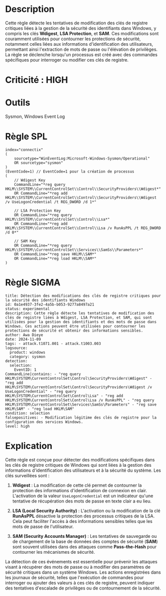 # Description

Cette règle détecte les tentatives de modification des clés de registre critiques liées à la gestion de la sécurité des identifiants dans Windows, y compris les clés **Wdigest**, **LSA Protection**, et **SAM**. Ces modifications sont couramment utilisées pour contourner les protections de sécurité, notamment celles liées aux informations d'identification des utilisateurs, permettant ainsi l'extraction de mots de passe ou l'élévation de privilèges. La règle se déclenche lorsqu'un processus est créé avec des commandes spécifiques pour interroger ou modifier ces clés de registre.

# Criticité : **HIGH**

# Outils
Sysmon, Windows Event Log

# Règle SPL
```spl
index="connectix" 
(
    sourcetype="WinEventLog:Microsoft-Windows-Sysmon/Operational" 
    OR sourcetype="sysmon"
) 
(EventCode=1) // EventCode=1 pour la création de processus
(
    // Wdigest Key
    CommandLine="*reg query HKLM\\SYSTEM\\CurrentControlSet\\Control\\SecurityProviders\\Wdigest*" 
    OR CommandLine="*reg add HKLM\\SYSTEM\\CurrentControlSet\\Control\\SecurityProviders\\Wdigest /v UseLogonCredential /t REG_DWORD /d 1*"
    
    // LSA Protection Key
    OR CommandLine="*reg query HKLM\\SYSTEM\\CurrentControlSet\\Control\\Lsa*"
    OR CommandLine="*reg add HKLM\\SYSTEM\\CurrentControlSet\\Control\\Lsa /v RunAsPPL /t REG_DWORD /d 0*"

    // SAM Key
    OR CommandLine="*reg query HKLM\\SYSTEM\\CurrentControlSet\\Services\\SamSs\\Parameters*"
    OR CommandLine="*reg save HKLM\\SAM*"
    OR CommandLine="*reg load HKLM\\SAM*"
)

```

# Règle SIGMA

```
title: Détection des modifications des clés de registre critiques pour la sécurité des identifiants Windows 
id: 0a1e4937-3fe2-4a5b-b053-9277a8497a21 
status: experimental 
description: Cette règle détecte les tentatives de modification des clés de registre liées à Wdigest, LSA Protection, et SAM, qui sont utilisées pour la gestion des identifiants et des mots de passe dans Windows. Ces actions peuvent être utilisées pour contourner les protections de sécurité et obtenir des informations sensibles.
author: Awa Dieye 
date: 2024-11-09
tags: - attack.t1071.001 - attack.t1003.003
logsource: 
  product: windows 
  category: sysmon 
detection: 
  selection:
    EventID: 1 
CommandLine|contains: - "reg query HKLM\SYSTEM\CurrentControlSet\Control\SecurityProviders\Wdigest" - "reg add HKLM\SYSTEM\CurrentControlSet\Control\SecurityProviders\Wdigest /v UseLogonCredential" - "reg query HKLM\SYSTEM\CurrentControlSet\Control\Lsa" - "reg add HKLM\SYSTEM\CurrentControlSet\Control\Lsa /v RunAsPPL" - "reg query HKLM\SYSTEM\CurrentControlSet\Services\SamSs\Parameters" - "reg save HKLM\SAM" - "reg load HKLM\SAM" 
condition: selection 
falsepositives: - Modification légitime des clés de registre pour la configuration des services Windows.
level: high
```
# Explication

Cette règle est conçue pour détecter des modifications spécifiques dans les clés de registre critiques de Windows qui sont liées à la gestion des informations d'identification des utilisateurs et à la sécurité du système. Les clés surveillées sont :

1. **Wdigest** : La modification de cette clé permet de contourner la protection des informations d'identification de connexion en clair. L'activation de la valeur `UseLogonCredential` est un indicateur qu'une tentative de récupération des mots de passe en texte clair a eu lieu.
   
2. **LSA (Local Security Authority)** : L'activation ou la modification de la clé **RunAsPPL** désactive la protection des processus critiques de la LSA. Cela peut faciliter l'accès à des informations sensibles telles que les mots de passe de l'utilisateur.

3. **SAM (Security Accounts Manager)** : Les tentatives de sauvegarde ou de chargement de la base de données des comptes de sécurité (**SAM**) sont souvent utilisées dans des attaques comme **Pass-the-Hash** pour contourner les mécanismes de sécurité.

La détection de ces événements est essentielle pour prévenir les attaques visant à récupérer des mots de passe ou à modifier des paramètres de sécurité critiques dans un système Windows. Les actions enregistrées dans les journaux de sécurité, telles que l'exécution de commandes pour interroger ou ajouter des valeurs à ces clés de registre, peuvent indiquer des tentatives d'escalade de privilèges ou de contournement de la sécurité.

